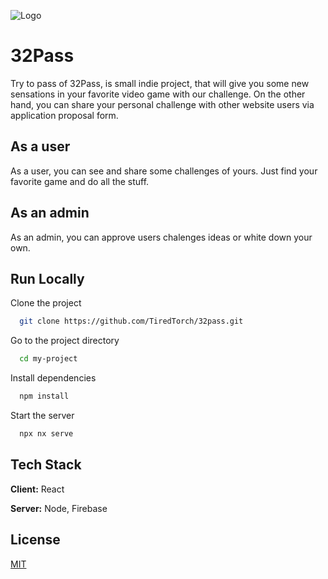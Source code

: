 
![Logo](https://dev-to-uploads.s3.amazonaws.com/uploads/articles/th5xamgrr6se0x5ro4g6.png)


# 32Pass

Try to pass of 32Pass, is small indie project, that will give you some 
new sensations in your favorite video game with our challenge. 
On the other hand, you can share your personal challenge with other website users via 
application proposal form.

## As a user

As a user, you can see and share some challenges of yours. Just find your favorite game and do all the stuff.


## As an admin

As an admin, you can approve users chalenges ideas or white down your own.
## Run Locally

Clone the project

```bash
  git clone https://github.com/TiredTorch/32pass.git
```

Go to the project directory

```bash
  cd my-project
```

Install dependencies

```bash
  npm install
```

Start the server

```bash
  npx nx serve
```


## Tech Stack

**Client:** React

**Server:** Node, Firebase


## License

[MIT](https://choosealicense.com/licenses/mit/)

